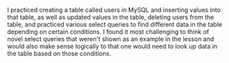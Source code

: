 I practiced creating a table called users in MySQL and inserting values into that table, 
as well as updated values in the table, deleting users from the table, and practiced various 
select queries to find different data in the table depending on certain conditions. I found it 
most challenging to think of novel select queries that weren't shown as an example in the lesson
and would also make sense logically to that one would need to look up data in the table based on
those conditions. 
